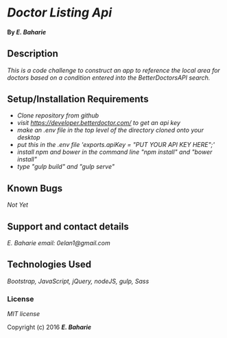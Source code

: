 # _Doctor Listing Api_

#### By _**E. Baharie**_

## Description

_This is a code challenge to construct an app to reference the local area for doctors based on a condition entered into the BetterDoctorsAPI search._

## Setup/Installation Requirements

* _Clone repository from github_
* _visit https://developer.betterdoctor.com/ to get an api key_
* _make an .env file in the top level of the directory cloned onto your desktop_
* _put this in the .env file 'exports.apiKey = "PUT YOUR API KEY HERE";'_
* _install npm and bower in the command line "npm install" and "bower install"_
* _type "gulp build" and "gulp serve"_

## Known Bugs

_Not Yet_

## Support and contact details

_E. Baharie email: 0elan1@gmail.com_

## Technologies Used

_Bootstrap, JavaScript, jQuery, nodeJS, gulp, Sass_

### License

*MIT license*

Copyright (c) 2016 **_E. Baharie_**
